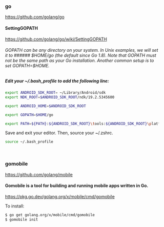 ### go
https://github.com/golang/go

#### SettingGOPATH

https://github.com/golang/go/wiki/SettingGOPATH

###### GOPATH can be any directory on your system. In Unix examples, we will set it to ###### \$HOME/go (the default since Go 1.8). Note that GOPATH must not be the same path as your Go installation. Another common setup is to set GOPATH=$HOME.



##### Edit your ~/.bash_profile to add the following line:
```bash
export ANDROID_SDK_ROOT= ~/Library/Android/sdk
export NDK_ROOT=$ANDROID_SDK_ROOT/ndk/19.2.5345600

export ANDROID_HOME=$ANDROID_SDK_ROOT

export GOPATH=$HOME/go

export PATH=${PATH}:${ANDROID_SDK_ROOT}\tools:${ANDROID_SDK_ROOT}\platform-tools:${NDK_ROOT}:$GOPATH/bin
```


Save and exit your editor. Then, source your ~/.zshrc.

```bash
source ~/.bash_profile
```

<br>

### gomobile
https://github.com/golang/mobile

#### Gomobile is a tool for building and running mobile apps written in Go.
https://pkg.go.dev/golang.org/x/mobile/cmd/gomobile

To install:

```bash
$ go get golang.org/x/mobile/cmd/gomobile
$ gomobile init
```

